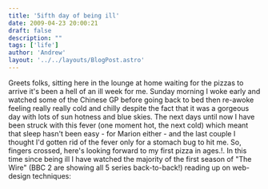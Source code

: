 ```yaml
---
title: '5ifth day of being ill'
date: 2009-04-23 20:00:21
draft: false
description: ""
tags: ['life']
author: 'Andrew'
layout: '../../layouts/BlogPost.astro'
---
```


Greets folks, sitting here in the lounge at home waiting for the pizzas to arrive it's been a hell of an ill week for me. Sunday morning I woke early and watched some of the Chinese GP before going back to bed then re-awoke feeling really really cold and chilly despite the fact that it was a gorgeous day with lots of sun hotness and blue skies. The next days until now I have been struck with this fever (one moment hot, the next cold) which meant that sleep hasn't been easy - for Marion either - and the last couple I thought I'd gotten rid of the fever only for a stomach bug to hit me. So, fingers crossed, here's looking forward to my first pizza in ages.!. In this time since being ill I have watched the majority of the first season of "The Wire" (BBC 2 are showing all 5 series back-to-back!) reading up on web-design techniques:
